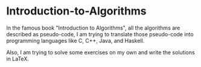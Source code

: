 # Introduction-to-Algorithms

In the famous book "Introduction to Algorithms", all the algorithms are described as pseudo-code, I am trying to translate those pseudo-code into programming languages like C, C++, Java, and Haskell.

Also, I am trying to solve some exercises on my own and write the solutions in LaTeX.
